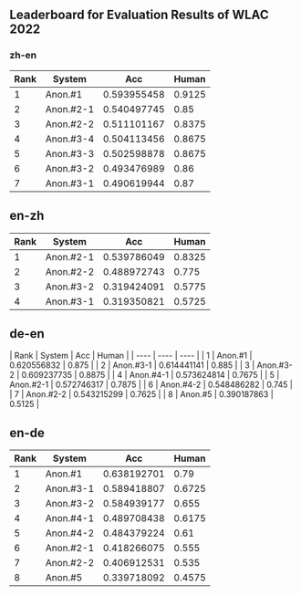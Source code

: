 ## Leaderboard for Evaluation Results of WLAC 2022 
### zh-en
|  Rank   | System  | Acc | Human |
|  ----  | ----  | ---- | ---- |
| 1 | Anon.#1   | 0.593955458 | 0.9125 |
| 2 | Anon.#2-1 | 0.540497745 | 0.85 |
| 3 | Anon.#2-2 | 0.511101167 | 0.8375 |
| 4 | Anon.#3-4 | 0.504113456 | 0.8675 |
| 5 | Anon.#3-3 | 0.502598878 | 0.8675 |
| 6 | Anon.#3-2 | 0.493476989 | 0.86 |
| 7 | Anon.#3-1 | 0.490619944 | 0.87 |

 
## en-zh
|  Rank   | System  | Acc | Human |
|  ----  | ----  | ---- | ---- |
| 1 | Anon.#2-1 | 0.539786049 | 0.8325 |
| 2 | Anon.#2-2 | 0.488972743 | 0.775 |
| 3 | Anon.#3-2 | 0.319424091 | 0.5775 |
| 4 | Anon.#3-1 | 0.319350821 | 0.5725 |


## de-en
|  Rank   | System  | Acc | Human |
|  ----  | ----  | ---- |
| 1 | Anon.#1   | 0.620556832 | 0.875 |
| 2 | Anon.#3-1 | 0.614441141 | 0.885 |
| 3 | Anon.#3-2 | 0.609237735 | 0.8875 |
| 4 | Anon.#4-1 | 0.573624814 | 0.7675 |
| 5 | Anon.#2-1 | 0.572746317 | 0.7875 |
| 6 | Anon.#4-2 | 0.548486282 | 0.745 |
| 7 | Anon.#2-2 | 0.543215299 | 0.7625 |
| 8 | Anon.#5   | 0.390187863 | 0.5125 |


## en-de
|  Rank   | System  | Acc | Human |
|  ----  | ----  | ---- | ---- |
| 1 | Anon.#1   | 0.638192701 | 0.79 |
| 2 | Anon.#3-1 | 0.589418807 | 0.6725 |
| 3 | Anon.#3-2 | 0.584939177 | 0.655 |
| 4 | Anon.#4-1 | 0.489708438 | 0.6175 |
| 5 | Anon.#4-2 | 0.484379224 | 0.61 |
| 6 | Anon.#2-1 | 0.418266075 | 0.555 |
| 7 | Anon.#2-2 | 0.406912531 | 0.535 |
| 8 | Anon.#5   | 0.339718092 | 0.4575 |
